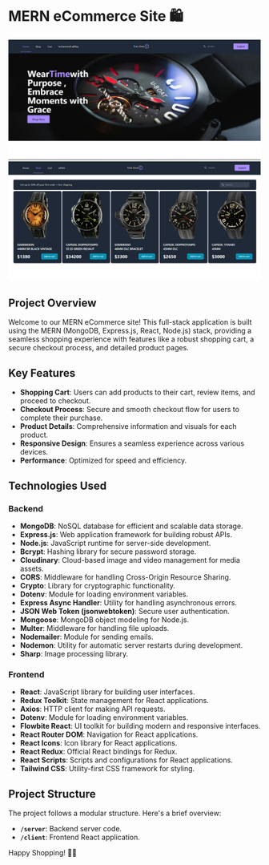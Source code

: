 # MERN eCommerce Site 🛍️

![Project Image](./server/project.png)
![Project Image](./server/pro2.png)

## Project Overview

Welcome to our MERN eCommerce site! This full-stack application is built using the MERN (MongoDB, Express.js, React, Node.js) stack, providing a seamless shopping experience with features like a robust shopping cart, a secure checkout process, and detailed product pages.

## Key Features

- **Shopping Cart**: Users can add products to their cart, review items, and proceed to checkout.
- **Checkout Process**: Secure and smooth checkout flow for users to complete their purchase.
- **Product Details**: Comprehensive information and visuals for each product.
- **Responsive Design**: Ensures a seamless experience across various devices.
- **Performance**: Optimized for speed and efficiency.

## Technologies Used

### Backend

- **MongoDB**: NoSQL database for efficient and scalable data storage.
- **Express.js**: Web application framework for building robust APIs.
- **Node.js**: JavaScript runtime for server-side development.
- **Bcrypt**: Hashing library for secure password storage.
- **Cloudinary**: Cloud-based image and video management for media assets.
- **CORS**: Middleware for handling Cross-Origin Resource Sharing.
- **Crypto**: Library for cryptographic functionality.
- **Dotenv**: Module for loading environment variables.
- **Express Async Handler**: Utility for handling asynchronous errors.
- **JSON Web Token (jsonwebtoken)**: Secure user authentication.
- **Mongoose**: MongoDB object modeling for Node.js.
- **Multer**: Middleware for handling file uploads.
- **Nodemailer**: Module for sending emails.
- **Nodemon**: Utility for automatic server restarts during development.
- **Sharp**: Image processing library.

### Frontend

- **React**: JavaScript library for building user interfaces.
- **Redux Toolkit**: State management for React applications.
- **Axios**: HTTP client for making API requests.
- **Dotenv**: Module for loading environment variables.
- **Flowbite React**: UI toolkit for building modern and responsive interfaces.
- **React Router DOM**: Navigation for React applications.
- **React Icons**: Icon library for React applications.
- **React Redux**: Official React bindings for Redux.
- **React Scripts**: Scripts and configurations for React applications.
- **Tailwind CSS**: Utility-first CSS framework for styling.



## Project Structure

The project follows a modular structure. Here's a brief overview:

- **`/server`**: Backend server code.
- **`/client`**: Frontend React application.



Happy Shopping! 🎉✨
